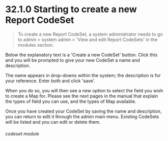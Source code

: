 # 32.1.0 Starting to create a new Report CodeSet

> To create a new Report CodeSet, a system administrator needs to go to admin > system admin > 
> 'View and edit Report CodeSets' in the modules section.

Below the explanatory text is a 'Create a new CodeSet' button. Click this and you will be prompted to give your new
CodeSet a name and description.

The name appears in drop-downs within the system; the description is for your reference.  Enter both and click 'save'.

When you do so, you will then see a new option to select the field you wish to create a Map for.  Please see the 
next pages in the manual that explain the types of field you can use, and the types of Map available.


Once you have created your CodeSet by saving the name and description, you can return to edit it through the admin
main menu.  Existing CodeSets will be listed and you can edit or delete them.

###### codeset module